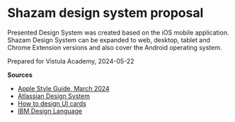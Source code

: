 # Shazam design system proposal

Presented Design System was created based on the iOS mobile application.  
Shazam Design System can be expanded to web, desktop, tablet and Chrome Extension versions and also cover the Android operating system.

Prepared for Vistula Academy, 2024-05-22

**Sources**
- [Apple Style Guide, March 2024](https://support.apple.com/pl-pl/guide/applestyleguide/welcome/web)
- [Atlassian Design System](https://atlassian.design/)
- [How to design UI cards](https://youtu.be/tsb8hC7CG9U?si=43jNhX64-d1IAQxP)
- [IBM Design Language](https://www.ibm.com/design/language/)